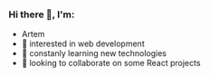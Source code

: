 ### Hi there 👋, I'm:

- Artem
- 👀 interested in web development
- 🌱 constanly learning new technologies
- 💞️ looking to collaborate on some React projects

<!---
destr1ke/destr1ke is a ✨ special ✨ repository because its `README.md` (this file) appears on your GitHub profile.
You can click the Preview link to take a look at your changes.
--->
